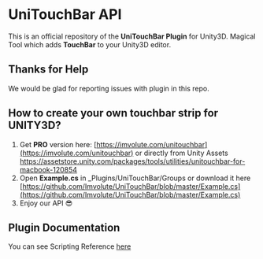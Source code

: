 # UniTouchBar API

This is an official repository of the **UniTouchBar Plugin** for Unity3D.
Magical Tool which adds **TouchBar** to your Unity3D editor.




## Thanks for Help
  We would be glad for reporting issues with plugin in this repo.

## How to create your own touchbar strip for UNITY3D?
  1. Get **PRO** version here: [https://imvolute.com/unitouchbar](https://imvolute.com/unitouchbar) or directly from Unity Assets https://assetstore.unity.com/packages/tools/utilities/unitouchbar-for-macbook-120854
  2. Open **Example.cs** in _Plugins/UniTouchBar/Groups or download it here [https://github.com/Imvolute/UniTouchBar/blob/master/Example.cs](https://github.com/Imvolute/UniTouchBar/blob/master/Example.cs)
  3. Enjoy our API 😎

## Plugin Documentation
  You can see Scripting Reference [here](https://imvolute.com/unitouchbar)
